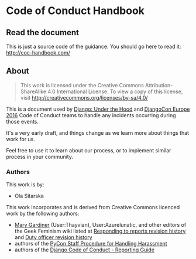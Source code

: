 # Code of Conduct Handbook

## Read the document

This is just a source code of the guidance. You should go here to read it: http://coc-handbook.com/

## About

> This work is licensed under the Creative Commons Attribution-ShareAlike 4.0 International License. To view a copy of this license, visit http://creativecommons.org/licenses/by-sa/4.0/

This is a document used by [Django: Under the Hood](djangounderthehood.com) and [DjangoCon Europe 2016](2016.djangocon.eu) Code of Conduct teams to handle any incidents occurring during those events.

It's a very early draft, and things change as we learn more about things that work for us.

Feel free to use it to learn about our process, or to implement similar process in your community.

### Authors

This work is by:
 * Ola Sitarska

This work incorporates and is derived from Creative Commons licenced work by
the following authors:

 * [Mary Gardiner](https://mary.gardiner.id.au/) (User:Thayvian), User:Azurelunatic, and other editors of the Geek Feminism wiki listed at [Responding to reports revision history](http://geekfeminism.wikia.com/wiki/Conference_anti-harassment/Responding_to_reports?action=history) and [Duty officer revision history]([http://geekfeminism.wikia.com/wiki/Conference_anti-harassment/Duty_officer?action=history)
 * authors of the [PyCon Staff Procedure for Handling Harassment](https://us.pycon.org/2013/about/code-of-conduct/harassment-incidents-staff/)
 * authors of the [Django Code of Conduct - Reporting Guide](https://www.djangoproject.com/conduct/reporting/)

